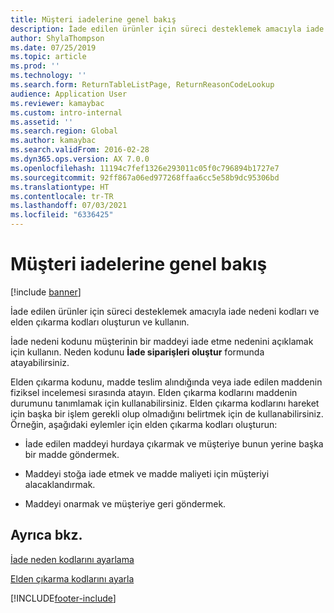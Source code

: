 ```yaml
---
title: Müşteri iadelerine genel bakış
description: İade edilen ürünler için süreci desteklemek amacıyla iade nedeni kodları ve elden çıkarma kodları oluşturun ve kullanın.
author: ShylaThompson
ms.date: 07/25/2019
ms.topic: article
ms.prod: ''
ms.technology: ''
ms.search.form: ReturnTableListPage, ReturnReasonCodeLookup
audience: Application User
ms.reviewer: kamaybac
ms.custom: intro-internal
ms.assetid: ''
ms.search.region: Global
ms.author: kamaybac
ms.search.validFrom: 2016-02-28
ms.dyn365.ops.version: AX 7.0.0
ms.openlocfilehash: 11194c7fef1326e293011c05f0c796894b1727e7
ms.sourcegitcommit: 92ff867a06ed977268ffaa6cc5e58b9dc95306bd
ms.translationtype: HT
ms.contentlocale: tr-TR
ms.lasthandoff: 07/03/2021
ms.locfileid: "6336425"
---
```

# <a name="customer-returns-overview"></a>Müşteri iadelerine genel bakış

[!include [banner](../includes/banner.md)]


İade edilen ürünler için süreci desteklemek amacıyla iade nedeni kodları ve elden çıkarma kodları oluşturun ve kullanın.

İade nedeni kodunu müşterinin bir maddeyi iade etme nedenini açıklamak için kullanın. Neden kodunu **İade siparişleri oluştur** formunda atayabilirsiniz.

Elden çıkarma kodunu, madde teslim alındığında veya iade edilen maddenin fiziksel incelemesi sırasında atayın. Elden çıkarma kodlarını maddenin durumunu tanımlamak için kullanabilirsiniz. Elden çıkarma kodlarını hareket için başka bir işlem gerekli olup olmadığını belirtmek için de kullanabilirsiniz. Örneğin, aşağıdaki eylemler için elden çıkarma kodları oluşturun:

  - İade edilen maddeyi hurdaya çıkarmak ve müşteriye bunun yerine başka bir madde göndermek.

  - Maddeyi stoğa iade etmek ve madde maliyeti için müşteriyi alacaklandırmak.

  - Maddeyi onarmak ve müşteriye geri göndermek.

## <a name="see-also"></a>Ayrıca bkz.

[İade neden kodlarını ayarlama](set-up-return-reason-code.md)

[Elden çıkarma kodlarını ayarla](set-up-disposition-codes.md)




  




[!INCLUDE[footer-include](../../includes/footer-banner.md)]